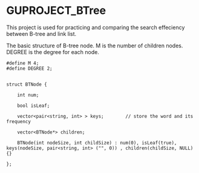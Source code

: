 # GUPROJECT_BTree
This project is used for practicing and comparing the search effeciency between B-tree and link list.

The basic structure of B-tree node. M is the number of children nodes. DEGREE is the degree for each node.
    
    #define M 4;
    #define DEGREE 2;
    
    
    struct BTNode {

        int num;

        bool isLeaf;

        vector<pair<string, int> > keys;        // store the word and its frequency

        vector<BTNode*> children;

        BTNode(int nodeSize, int childSize) : num(0), isLeaf(true), keys(nodeSize, pair<string, int> ("", 0)) , children(childSize, NULL)  {}

    };
